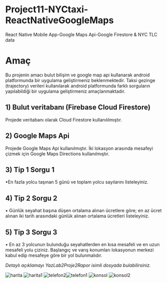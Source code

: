 # Project11-NYCtaxi-ReactNativeGoogleMaps
React Native Mobile App-Google Maps Api-Google Firestore &amp; NYC TLC data

# Amaç

Bu projenin amacı bulut bilişim ve google map api kullanarak android platformunda bir uygulama geliştirmeniz beklenmektedir. Taksi gezinge (trajectory) verileri kullanılarak android platformunda farklı sorguların yapılabildiği bir uygulama geliştirmeniz amaçlanmaktadır.

## 1) Bulut veritabanı (Firebase Cloud Firestore)
Projede veritabanı olarak Cloud Firestore kullanılılmıştır.
## 2) Google Maps Api
Projede Google Maps Api kullanılmıştır. İki lokasyon arasında mesafeyi çizmek için Google Maps Directions kullanılmıştır.
## 3) Tip 1 Sorgu 1
•En fazla yolcu taşınan 5 günü ve toplam yolcu sayılarını listeleyiniz.
## 4) Tip 2 Sorgu 2
• Günlük seyahat başına düşen ortalama alınan ücretlere göre; en az ücret alınan iki tarih arasındaki günlük alınan ortalama ücretleri listeleyiniz.
## 5) Tip 3 Sorgu 3
• En az 3 yolcunun bulunduğu seyahatlerden en kısa mesafeli ve en uzun mesafeli yolu çiziniz. Başlangıç ve varış konumları lokasyonun merkezi kabul edip mesafeye göre bir yol bulunmalıdır.


*Detaylı açıklamayı YazLab2Proje2Rapor isimli dosyada bulabilirsiniz.*

![harita](https://user-images.githubusercontent.com/59628395/115889103-51211080-a45c-11eb-81eb-ab70d77b09e8.png)
![harita1](https://user-images.githubusercontent.com/59628395/115889145-57af8800-a45c-11eb-90bd-9ea2a81f9af4.png)
![telefon2](https://user-images.githubusercontent.com/59628395/115889156-5aaa7880-a45c-11eb-8a89-327f3c455ed4.png)![telefon1](https://user-images.githubusercontent.com/59628395/115889444-9fceaa80-a45c-11eb-8b07-32aa48cd4223.png)
![konsol](https://user-images.githubusercontent.com/59628395/115889679-d3113980-a45c-11eb-8135-463ef9cda24c.png)
![konsol2](https://user-images.githubusercontent.com/59628395/115889686-d4dafd00-a45c-11eb-98b6-64b945d65ff9.png)
